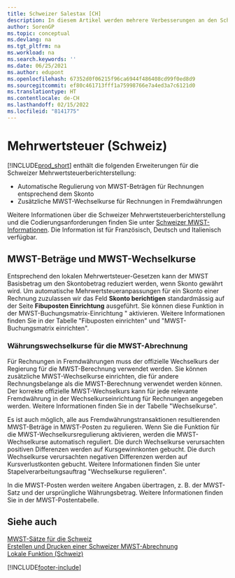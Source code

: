 ```yaml
---
title: Schweizer Salestax [CH]
description: In diesem Artikel werden mehrere Verbesserungen an den Schweizer Mehrwertsteuerberichterstellungsfunktionen vorgenommen.
author: SorenGP
ms.topic: conceptual
ms.devlang: na
ms.tgt_pltfrm: na
ms.workload: na
ms.search.keywords: ''
ms.date: 06/25/2021
ms.author: edupont
ms.openlocfilehash: 67352d0f06215f96ca6944f486408cd99f0ed8d9
ms.sourcegitcommit: ef80c461713fff1a75998766e7a4ed3a7c6121d0
ms.translationtype: HT
ms.contentlocale: de-CH
ms.lasthandoff: 02/15/2022
ms.locfileid: "8141775"
---
```

# <a name="swiss-value-added-tax"></a>Mehrwertsteuer (Schweiz)
[!INCLUDE[prod_short](../../includes/prod_short.md)] enthält die folgenden Erweiterungen für die Schweizer Mehrwertsteuerberichterstellung:  

- Automatische Regulierung von MWST-Beträgen für Rechnungen entsprechend dem Skonto  
- Zusätzliche MWST-Wechselkurse für Rechnungen in Fremdwährungen  

Weitere Informationen über die Schweizer Mehrwertsteuerberichterstellung und die Codierungsanforderungen finden Sie unter [Schweizer MWST-Informationen](https://www.estv.admin.ch/estv/en/home/estv-suissetax/sw-hersteller.html). Die Information ist für Französisch, Deutsch und Italienisch verfügbar.  

## <a name="vat-amounts-and-vat-exchange-rates"></a>MWST-Beträge und MWST-Wechselkurse  
Entsprechend den lokalen Mehrwertsteuer-Gesetzen kann der MWST Basisbetrag um den Skontobetrag reduziert werden, wenn Skonto gewährt wird. Um automatische Mehrwertsteueranpassungen für ein Skonto einer Rechnung zuzulassen wir das Feld **Skonto berichtigen** standardmässig auf der Seite **Fibuposten Einrichtung** ausgeführt. Sie können diese Funktion in der MWST-Buchungsmatrix-Einrichtung " aktivieren. Weitere Informationen finden Sie in der Tabelle "Fibuposten einrichten" und "MWST-Buchungsmatrix einrichten".  

### <a name="currency-exchange-rates-for-vat-reporting"></a>Währungswechselkurse für die MWST-Abrechnung  
Für Rechnungen in Fremdwährungen muss der offizielle Wechselkurs der Regierung für die MWST-Berechnung verwendet werden. Sie können zusätzliche MWST-Wechselkurse einrichten, die für andere Rechnungsbelange als die MWST-Berechnung verwendet werden können. Der korrekte offizielle MWST-Wechselkurs kann für jede relevante Fremdwährung in der Wechselkurseinrichtung für Rechnungen angegeben werden. Weitere Informationen finden Sie in der Tabelle "Wechselkurse".  

Es ist auch möglich, alle aus Fremdwährungstransaktionen resultierenden MWST-Beträge in MWST-Posten zu regulieren. Wenn Sie die Funktion für die MWST-Wechselkursregulierung aktivieren, werden die MWST-Wechselkurse automatisch reguliert. Die durch Wechselkurse verursachten positiven Differenzen werden auf Kursgewinnkonten gebucht. Die durch Wechselkurse verursachten negativen Differenzen werden auf Kursverlustkonten gebucht. Weitere Informationen finden Sie unter Stapelverarbeitungsauftrag "Wechselkurse regulieren".  

In die MWST-Posten werden weitere Angaben übertragen, z. B. der MWST-Satz und der ursprüngliche Währungsbetrag. Weitere Informationen finden Sie in der MWST-Postentabelle.  

## <a name="see-also"></a>Siehe auch  
 [MWST-Sätze für die Schweiz](vat-rates-for-switzerland.md)   
 [Erstellen und Drucken einer Schweizer MWST-Abrechnung](how-to-create-and-print-a-swiss-vat-statement.md)   
 [Lokale Funktion (Schweiz)](switzerland-local-functionality.md)   


[!INCLUDE[footer-include](../../includes/footer-banner.md)]